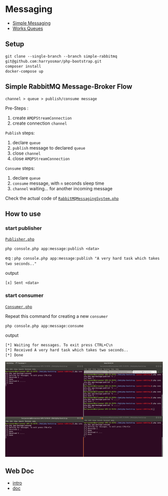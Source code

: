 # Messaging
* [Simple Messaging](https://github.com/harryosmar/php-bootstrap/blob/simple-rabbitmq/readme.md)
* [Works Queues](https://github.com/harryosmar/php-bootstrap/blob/queue-rabbitmq/readme.md)


## Setup

```
git clone --single-branch --branch simple-rabbitmq git@github.com:harryosmar/php-bootstrap.git
composer install
docker-compose up
```

## Simple RabbitMQ Message-Broker Flow

```
channel > queue > publish/consume message
```

Pre-Steps :
1. create `AMQPStreamConnection`
2. create connection `channel`


`Publish` steps:
1. declare `queue`
2. `publish` message to declared `queue`
3. close `channel`
4. close `AMQPStreamConnection`

`Consume` steps:
1. declare `queue`
2. `consume` message, with `n` seconds sleep time
3. `channel` waiting... for another incoming message

Check the actual code of [`RabbitMQMessagingSystem.php`](https://github.com/harryosmar/php-bootstrap/blob/queue-rabbitmq/src/Services/RabbitMQMessagingSystem.php)

## How to use

### start publisher

[`Publisher.php`](https://github.com/harryosmar/php-bootstrap/blob/queue-rabbitmq/src/Console/Messaging/Publisher.php)

```
php console.php app:message:publish <data>
```

eq : `php console.php app:message:publish "A very hard task which takes two seconds.."`

output

```
[x] Sent <data>
```

### start consumer

[`Consumer.php`](https://github.com/harryosmar/php-bootstrap/blob/queue-rabbitmq/src/Console/Messaging/Consumer.php)

Repeat this command for creating a new `consumer`

```
php console.php app:message:consume
```

output

```
[*] Waiting for messages. To exit press CTRL+C\n
[*] Received A very hard task which takes two seconds..
[*] Done
```

![publisher & multipe consumer](https://github.com/harryosmar/php-bootstrap/blob/queue-rabbitmq/public/images/queue-multi-workers.jpg)

## Web Doc

- [intro](https://github.com/harryosmar/php-bootstrap/blob/queue-rabbitmq/web.md)
- [doc](https://github.com/harryosmar/php-bootstrap/blob/queue-rabbitmq/doc.md)